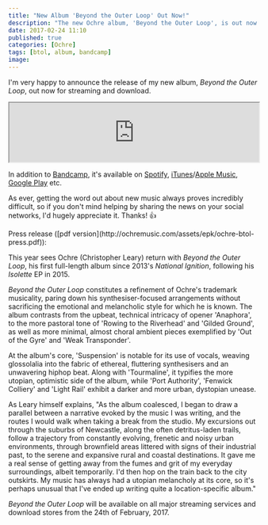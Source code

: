 ```yaml
---
title: "New Album 'Beyond the Outer Loop' Out Now!"
description: "The new Ochre album, 'Beyond the Outer Loop', is out now for streaming and download."
date: 2017-02-24 11:10
published: true
categories: [Ochre]
tags: [btol, album, bandcamp]
image:
---
```

I'm very happy to announce the release of my new album, *Beyond the Outer Loop*, out now for streaming and download.

<iframe class="bandcamp" style="width: 100%; height: 120px;" src="https://bandcamp.com/EmbeddedPlayer/album=506275920/size=large/bgcol=ffffff/linkcol=EA5727/tracklist=false/artwork=small/transparent=true/"></iframe>

In addition to [Bandcamp](https://ochre.bandcamp.com/album/beyond-the-outer-loop), it's available on [Spotify](https://open.spotify.com/album/6gOkTOsw1ax9UYZ5zVghOu), [iTunes](https://itunes.apple.com/us/album/id1203813166?app=itunes)/[Apple Music](https://itunes.apple.com/us/album/id1203813166), [Google Play](https://play.google.com/store/music/album?id=B25oheggnkic5b6ohrzuxqvlt3q) etc.

As ever, getting the word out about new music always proves incredibly difficult, so if you don't mind helping by sharing the news on your social networks, I'd hugely appreciate it. Thanks! :+1:

<!--more-->Press release ([pdf version](http://ochremusic.com/assets/epk/ochre-btol-press.pdf)):

This year sees Ochre (Christopher Leary) return with *Beyond
the Outer Loop*, his first full-length album since 2013's
*National Ignition*, following his *Isolette* EP in 2015.

*Beyond the Outer Loop* constitutes a refinement of Ochre's
trademark musicality, paring down his synthesiser-focused
arrangements without sacrificing the emotional and
melancholic style for which he is known. The album contrasts
from the upbeat, technical intricacy of opener 'Anaphora', to
the more pastoral tone of 'Rowing to the Riverhead' and
'Gilded Ground', as well as more minimal, almost choral
ambient pieces exemplified by 'Out of the Gyre' and 'Weak
Transponder'.

At the album's core, 'Suspension' is notable for its use of
vocals, weaving glossolalia into the fabric of ethereal,
fluttering synthesisers and an unwavering hiphop beat. Along
with 'Tourmaline', it typifies the more utopian, optimistic side
of the album, while 'Port Authority', 'Fenwick Colliery' and
'Light Rail' exhibit a darker and more urban, dystopian
unease.

As Leary himself explains, "As the album coalesced, I began
to draw a parallel between a narrative evoked by the music I
was writing, and the routes I would walk when taking a break
from the studio. My excursions out through the suburbs of
Newcastle, along the often detritus-laden trails, follow a
trajectory from constantly evolving, frenetic and noisy urban
environments, through brownfield areas littered with signs of
their industrial past, to the serene and expansive rural and
coastal destinations. It gave me a real sense of getting away
from the fumes and grit of my everyday surroundings, albeit
temporarily. I'd then hop on the train back to the city outskirts.
My music has always had a utopian melancholy at its core,
so it's perhaps unusual that I've ended up writing quite a
location-specific album."

*Beyond the Outer Loop* will be available on all major
streaming services and download stores from the 24th of
February, 2017.
